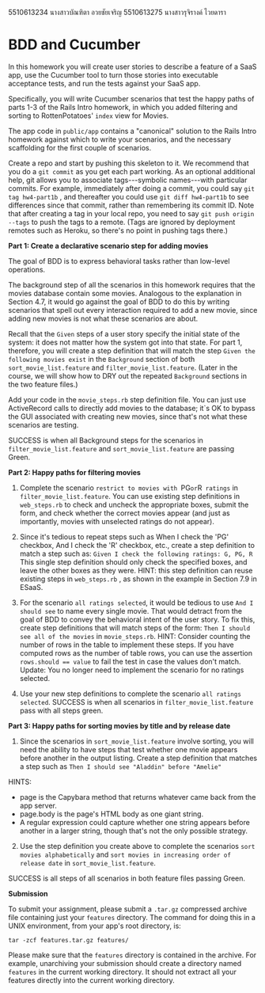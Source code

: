 5510613234 นางสาวบัณฑิตา อวยชัยเจริญ
5510613275 นางสาวรุจิรางค์ ไวยดารา

BDD and Cucumber
================


In this homework you will create user stories to describe a feature of a SaaS app, use the Cucumber tool to turn those stories into executable acceptance tests, and run the tests against your SaaS app.  

Specifically, you will write Cucumber scenarios that test the happy
paths of parts 1-3 of the Rails Intro homework, in which you added
filtering and sorting to RottenPotatoes' `index` view for Movies.

The app code in `public/app` contains a "canonical" solution to the
Rails Intro homework against which to write your scenarios, and the
necessary scaffolding for the first couple of scenarios. 

Create a repo and start by pushing this skeleton to it. We recommend
that you do a `git commit` as you get each part working.  As an optional
additional help, git allows you to associate tags---symbolic
names---with particular commits.  For example, immediately after doing a
commit, you could say `git tag hw4-part1b` , and thereafter you could
use `git diff hw4-part1b` to see differences since that commit, rather
than remembering its commit ID.  Note that after creating a tag in your
local repo, you need to say `git push origin --tags` to push the tags to
a remote.  (Tags are ignored by deployment remotes such as Heroku, so
there's no point in pushing tags there.) 

**Part 1: Create a declarative scenario step for adding movies**

The goal of BDD is to express behavioral tasks rather than low-level operations.  

The background step of all the scenarios in this homework requires that
the movies database contain some movies.  Analogous to the explanation
in Section 4.7, it would go against the goal of BDD to do this by
writing scenarios that spell out every interaction required to add a new
movie, since adding new movies is not what these scenarios are about. 

Recall that the `Given` steps of a user story specify the initial state
of the system: it does not matter how the system got into that state.
For part 1, therefore, you will create a step definition that will match
the step `Given the following movies exist` in the `Background` section
of both `sort_movie_list.feature` and `filter_movie_list.feature`.
(Later in the course, we will show how to DRY out the repeated
`Background` sections in the two feature files.) 

Add your code in the `movie_steps.rb` step definition file.  You can
just use ActiveRecord calls to directly add movies to the database; it`s
OK to bypass the GUI associated with creating new movies, since that's
not what these scenarios are testing. 

SUCCESS is when all Background steps for the scenarios in
`filter_movie_list.feature` and `sort_movie_list.feature` are passing
Green. 

**Part 2: Happy paths for filtering movies**

1. Complete the scenario `restrict to movies with `PG` or `R` ratings` in `filter_movie_list.feature`. You can use existing step definitions in `web_steps.rb` to check and uncheck the appropriate boxes, submit the form, and check whether the correct movies appear (and just as importantly, movies with unselected ratings do not appear).

2. Since it's tedious to repeat steps such as When I check the 'PG' checkbox, And I check the 'R' checkbox, etc., create a step definition to match a step such as:
`Given I check the following ratings: G, PG, R`
This single step definition should only check the specified boxes, and
leave the other boxes as they were. HINT: this step definition can reuse
existing steps in  `web_steps.rb` , as shown in the example in Section
7.9 in ESaaS.

3. For the scenario `all ratings selected`, it would be tedious to use `And I should see` to name every single movie. That would detract from the goal of BDD to convey the behavioral intent of the user story. To fix this, create step definitions that will match steps of the form: 
`Then I should see all of the movies` in `movie_steps.rb`. 
HINT: Consider counting the number of rows in the table to implement these steps. If you have computed rows as the number of table rows, you can use the assertion 
`rows.should == value`
to fail the test in case the values don't match.
Update: You no longer need to implement the scenario for no ratings selected.

4. Use your new step definitions to complete the scenario `all ratings selected`. SUCCESS is when all scenarios in `filter_movie_list.feature` pass with all steps green.

**Part 3: Happy paths for sorting movies by title and by release date**

1. Since the scenarios in `sort_movie_list.feature` involve sorting, you will need the ability to have steps that test whether one movie appears before another in the output listing. Create a step definition that matches a step such as 
`Then I should see "Aladdin" before "Amelie"`

  HINTS:
  * page is the Capybara method that returns whatever came back from the app server.
  * page.body is the page's HTML body as one giant string.
  * A regular expression could capture whether one string appears before another in a larger string, though that's not the only possible strategy.

2. Use the step definition you create above to complete the scenarios `sort movies alphabetically` and `sort movies in increasing order of release date` in `sort_movie_list.feature`.

SUCCESS is all steps of all scenarios in both feature files passing Green.

**Submission**

To submit your assignment, please submit a `.tar.gz` compressed archive
file containing just your `features` directory. The command for doing
this in a UNIX environment, from your app's root directory, is:

`tar -zcf features.tar.gz features/`

Please make sure that the `features` directory is contained in the
archive. For example, unarchiving your submission should create a
directory named `features` in the current working directory. It should
not extract all your features directly into the current working
directory. 
